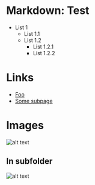 
Markdown: Test
================

* List 1
	* List 1.1
	* List 1.2
		* List 1.2.1
		* List 1.2.2

# Links
* [Foo](func/)
* [Some subpage](page3-subpage31-subpage312/)

# Images
![alt text](Images/avatar-640x480.png "Title")

## In subfolder
![alt text](Images/subfolder/thomas_200x200.png "Another Title")